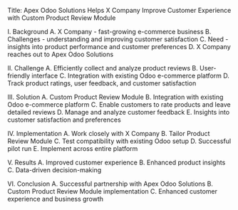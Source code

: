 Title: Apex Odoo Solutions Helps X Company Improve Customer Experience with Custom Product Review Module

I. Background
   A. X Company - fast-growing e-commerce business
   B. Challenges - understanding and improving customer satisfaction
   C. Need - insights into product performance and customer preferences
   D. X Company reaches out to Apex Odoo Solutions

II. Challenge
   A. Efficiently collect and analyze product reviews
   B. User-friendly interface
   C. Integration with existing Odoo e-commerce platform
   D. Track product ratings, user feedback, and customer satisfaction

III. Solution
   A. Custom Product Review Module
   B. Integration with existing Odoo e-commerce platform
   C. Enable customers to rate products and leave detailed reviews
   D. Manage and analyze customer feedback
   E. Insights into customer satisfaction and preferences

IV. Implementation
   A. Work closely with X Company
   B. Tailor Product Review Module
   C. Test compatibility with existing Odoo setup
   D. Successful pilot run
   E. Implement across entire platform

V. Results
   A. Improved customer experience
   B. Enhanced product insights
   C. Data-driven decision-making

VI. Conclusion
   A. Successful partnership with Apex Odoo Solutions
   B. Custom Product Review Module implementation
   C. Enhanced customer experience and business growth
